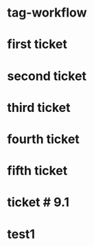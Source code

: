 # tag-workflow

# first ticket
# second ticket

# third ticket
# fourth ticket

# fifth ticket

# ticket # 9.1
# test1
